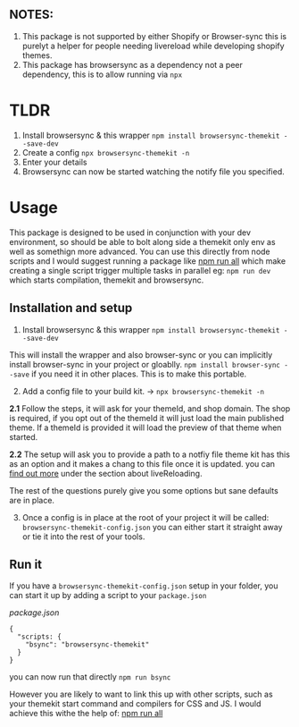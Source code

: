 ## NOTES: 

1. This package is not supported by either Shopify or Browser-sync this is purelyt a helper for people needing livereload while developing shopify themes. 
2. This package has browsersync as a dependency not a peer dependency, this is to allow running via `npx`

# TLDR
  1. Install browsersync & this wrapper `npm install browsersync-themekit --save-dev`
  2. Create a config `npx browsersync-themekit -n`
  3. Enter your details
  4. Browsersync can now be started watching the notify file you specified. 

# Usage

This package is designed to be used in conjunction with your dev environment, so should be able to bolt along side a themekit only env as well as somethign more advanced.
You can use this directly from node scripts and I would suggest running a package like [npm run all](https://www.npmjs.com/package/npm-run-all) which make creating a single 
script trigger multiple tasks in parallel eg: `npm run dev` which starts compilation, themekit and browsersync. 

## Installation and setup

1. Install browsersync & this wrapper `npm install browsersync-themekit --save-dev`

This will install the wrapper and also browser-sync or you can implicitly install browser-sync in your project or gloablly. `npm install browser-sync --save` if you need it in other places. 
This is to make this portable. 

2. Add a config file to your build kit. -> `npx browsersync-themekit -n`

  **2.1** Follow the steps, it will ask for your themeId, and shop domain. The shop is required, if you opt out of the themeId it will just load the main published theme. If a themeId is provided it will load the preview of that theme when started. 

  **2.2** The setup will ask you to provide a path to a notfiy file theme kit has this as an option and it makes a chang to this file once it is updated. you can [find out more](https://shopify.github.io/themekit/faq/) under the section about liveReloading.

  The rest of the questions purely give you some options but sane defaults are in place. 

3. Once a config is in place at the root of your project it will be called: `browsersync-themekit-config.json` you can either start it straight away or tie it into the rest of your tools. 

## Run it

If you have a `browsersync-themekit-config.json` setup in your folder, you can start it up by adding a script to your `package.json`

*package.json*

```
{
  "scripts: {
    "bsync": "browsersync-themekit"
  }
}
```
you can now run that directly `npm run bsync`

However you are likely to want to link this up with other scripts, such as your themekit start command and compilers for CSS and JS. 
I would achieve this withe the help of: [npm run all](https://www.npmjs.com/package/npm-run-all)


